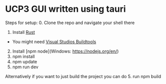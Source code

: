 # UCP3 GUI written using tauri

Steps for setup:
0. Clone the repo and navigate your shell there
1. Install [Rust](https://www.rust-lang.org/tools/install)
- You might need [Visual Studios Buildtools](visualstudio.microsoft.com/visual-cpp-build-tools/)
2. Install [npm node](Windows: https://nodejs.org/en/)
3. npm install
4. npm update
5. npm run dev

Alternatively if you want to just build the project you can do 
5. run npm build
